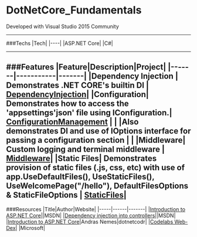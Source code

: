 # DotNetCore_Fundamentals 

Developed with Visual Studio 2015 Community

---

###Techs
|Tech|
|----|
|ASP.NET Core|
|C#|

---

###Features
|Feature|Description|Project|
|-------|-----------|-------|
|Dependency Injection | Demonstrates .NET CORE's builtin DI | [DependencyInjection](https://github.com/Apollo013/DotNetCore_Fundamentals/tree/master/DependencyInjection)|
|Configuration| Demonstrates how to access the 'appsettings'json' file using IConfiguration.| [ConfigurationManagement](https://github.com/Apollo013/DotNetCore_Fundamentals/tree/master/ConfigurationManagement) |
| |Also demonstrates DI and use of IOptions interface for passing a configuration section | |
|Middleware| Custom logging and terminal middleware | [Middleware](https://github.com/Apollo013/DotNetCore_Fundamentals/tree/master/Middleware)|
|Static Files| Demonstrates provision of static files (.js, css, etc) with use of app.UseDefaultFiles(), UseStaticFiles(), UseWelcomePage("/hello"), DefaultFilesOptions & StaticFileOptions | [StaticFiles](https://github.com/Apollo013/DotNetCore_Fundamentals/tree/master/StaticFiles)|
---

###Resources
|Title|Author|Website|
|-----|------|-------|
|[Introduction to ASP.NET Core](https://docs.microsoft.com/en-us/aspnet/core/)||MSDN|
|[Dependency injection into controllers](https://docs.microsoft.com/en-us/aspnet/core/mvc/controllers/dependency-injection#accessing-settings-from-a-controller)||MSDN|
|[Introduction to ASP.NET Core](https://dotnetcodr.com/2017/01/16/introduction-to-asp-net-core-part-1-anatomy-of-an-empty-web-project/)|Andras Nemes|dotnetcodr|
|[Codelabs Web-Dex](https://github.com/Microsoft-Build-2016/CodeLabs-WebDev)| |Microsoft|
